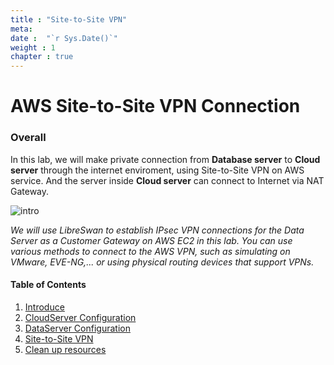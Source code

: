 ```yaml
---
title : "Site-to-Site VPN"
meta: 
date :  "`r Sys.Date()`" 
weight : 1 
chapter : true
---
```

# AWS Site-to-Site VPN Connection

### Overall
In this lab, we will make private connection from **Database server** to **Cloud server** through the internet enviroment, using Site-to-Site VPN on AWS service. And the server inside **Cloud server** can connect to Internet via NAT Gateway.

![intro](/aws-fcj/ws1/images/1.introduce/intro-03.png)


*We will use LibreSwan to establish IPsec VPN connections for the Data Server as a Customer Gateway on AWS EC2 in this lab. You can use various methods to connect to the AWS VPN, such as simulating on VMware, EVE-NG,... or using physical routing devices that support VPNs.*



#### Table of Contents
1. [Introduce](/1-Introduce)
2. [CloudServer Configuration](/2-CloudServer)
3. [DataServer Configuration](/3-DataServer)
4. [Site-to-Site VPN](/4-SitetoSiteVPN)
5. [Clean up resources](/5-cleanup)

